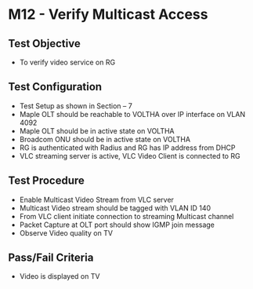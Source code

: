 # M12 - Verify Multicast Access

## Test Objective

* To verify video service on RG

## Test Configuration

* Test Setup as shown in Section – 7
* Maple OLT should be reachable to VOLTHA over IP interface on VLAN 4092
* Maple OLT should be in active state on VOLTHA
* Broadcom ONU should be in active state on VOLTHA
* RG is authenticated with Radius and RG has IP address from DHCP
* VLC streaming server is active, VLC Video Client is connected to RG

## Test Procedure

* Enable Multicast Video Stream from VLC server
* Multicast Video stream should be tagged with VLAN ID 140
* From VLC client initiate connection to streaming Multicast channel
* Packet Capture at OLT port should show IGMP join message
* Observe Video quality on TV 

## Pass/Fail Criteria

* Video is displayed on TV
